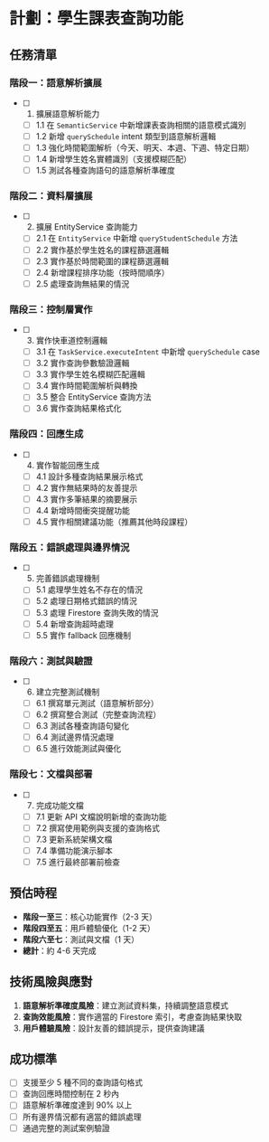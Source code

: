 # 計劃：學生課表查詢功能

## 任務清單

### 階段一：語意解析擴展
- [ ] 1. 擴展語意解析能力
  - [ ] 1.1 在 `SemanticService` 中新增課表查詢相關的語意模式識別
  - [ ] 1.2 新增 `querySchedule` intent 類型到語意解析邏輯
  - [ ] 1.3 強化時間範圍解析（今天、明天、本週、下週、特定日期）
  - [ ] 1.4 新增學生姓名實體識別（支援模糊匹配）
  - [ ] 1.5 測試各種查詢語句的語意解析準確度

### 階段二：資料層擴展
- [ ] 2. 擴展 EntityService 查詢能力  
  - [ ] 2.1 在 `EntityService` 中新增 `queryStudentSchedule` 方法
  - [ ] 2.2 實作基於學生姓名的課程篩選邏輯
  - [ ] 2.3 實作基於時間範圍的課程篩選邏輯
  - [ ] 2.4 新增課程排序功能（按時間順序）
  - [ ] 2.5 處理查詢無結果的情況

### 階段三：控制層實作
- [ ] 3. 實作快車道控制邏輯
  - [ ] 3.1 在 `TaskService.executeIntent` 中新增 `querySchedule` case
  - [ ] 3.2 實作查詢參數驗證邏輯
  - [ ] 3.3 實作學生姓名模糊匹配邏輯
  - [ ] 3.4 實作時間範圍解析與轉換
  - [ ] 3.5 整合 EntityService 查詢方法
  - [ ] 3.6 實作查詢結果格式化

### 階段四：回應生成
- [ ] 4. 實作智能回應生成
  - [ ] 4.1 設計多種查詢結果展示格式
  - [ ] 4.2 實作無結果時的友善提示
  - [ ] 4.3 實作多筆結果的摘要展示
  - [ ] 4.4 新增時間衝突提醒功能
  - [ ] 4.5 實作相關建議功能（推薦其他時段課程）

### 階段五：錯誤處理與邊界情況
- [ ] 5. 完善錯誤處理機制
  - [ ] 5.1 處理學生姓名不存在的情況
  - [ ] 5.2 處理日期格式錯誤的情況  
  - [ ] 5.3 處理 Firestore 查詢失敗的情況
  - [ ] 5.4 新增查詢超時處理
  - [ ] 5.5 實作 fallback 回應機制

### 階段六：測試與驗證
- [ ] 6. 建立完整測試機制
  - [ ] 6.1 撰寫單元測試（語意解析部分）
  - [ ] 6.2 撰寫整合測試（完整查詢流程）
  - [ ] 6.3 測試各種查詢語句變化
  - [ ] 6.4 測試邊界情況處理
  - [ ] 6.5 進行效能測試與優化

### 階段七：文檔與部署
- [ ] 7. 完成功能文檔
  - [ ] 7.1 更新 API 文檔說明新增的查詢功能
  - [ ] 7.2 撰寫使用範例與支援的查詢格式
  - [ ] 7.3 更新系統架構文檔
  - [ ] 7.4 準備功能演示腳本
  - [ ] 7.5 進行最終部署前檢查

## 預估時程
- **階段一至三**：核心功能實作（2-3 天）
- **階段四至五**：用戶體驗優化（1-2 天）  
- **階段六至七**：測試與文檔（1 天）
- **總計**：約 4-6 天完成

## 技術風險與應對
1. **語意解析準確度風險**：建立測試資料集，持續調整語意模式
2. **查詢效能風險**：實作適當的 Firestore 索引，考慮查詢結果快取
3. **用戶體驗風險**：設計友善的錯誤提示，提供查詢建議

## 成功標準
- [ ] 支援至少 5 種不同的查詢語句格式
- [ ] 查詢回應時間控制在 2 秒內
- [ ] 語意解析準確度達到 90% 以上
- [ ] 所有邊界情況都有適當的錯誤處理
- [ ] 通過完整的測試案例驗證
